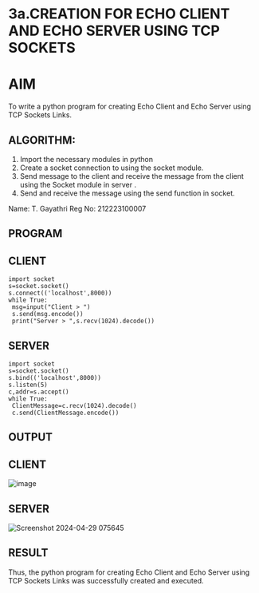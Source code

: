 # 3a.CREATION FOR ECHO CLIENT AND ECHO SERVER USING TCP SOCKETS
# AIM
To write a python program for creating Echo Client and Echo Server using TCP
Sockets Links.
## ALGORITHM:
1. Import the necessary modules in python
2. Create a socket connection to using the socket module.
3. Send message to the client and receive the message from the client using the Socket module in
 server .
4. Send and receive the message using the send function in socket.

Name: T. Gayathri
Reg No: 212223100007

## PROGRAM
## CLIENT
```
import socket
s=socket.socket()
s.connect(('localhost',8000))
while True:
 msg=input("Client > ")
 s.send(msg.encode())
 print("Server > ",s.recv(1024).decode())
```
## SERVER
```
import socket
s=socket.socket()
s.bind(('localhost',8000))
s.listen(5)
c,addr=s.accept()
while True:
 ClientMessage=c.recv(1024).decode()
 c.send(ClientMessage.encode())

```
## OUTPUT
## CLIENT 
![image](https://github.com/gayumee/3a.Sockets_Creation_for_Echo_Client_and_Echo_Server/assets/149037327/d2ef538b-61a4-4efc-8163-4c423de36c7a)
## SERVER
![Screenshot 2024-04-29 075645](https://github.com/gayumee/3a.Sockets_Creation_for_Echo_Client_and_Echo_Server/assets/149037327/471afe25-ab8c-4723-9708-fe08a9a96d3a)

## RESULT
Thus, the python program for creating Echo Client and Echo Server using TCP Sockets Links 
was successfully created and executed.
